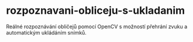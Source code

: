# rozpoznavani-obliceju-s-ukladanim
Reálné rozpoznávání obličejů pomocí OpenCV s možností přehrání zvuku a automatickým ukládáním snímků.
